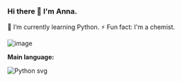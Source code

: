 ### Hi there 👋 I'm Anna.
🌱 I’m currently learning Python.
⚡ Fun fact: I'm a chemist.

![image](https://user-images.githubusercontent.com/110016471/203313471-9b9e3f4a-722c-4142-bf86-b08908c0406f.png)

<p><strong>Main language:</strong></p>


![Python svg](https://user-images.githubusercontent.com/110016471/203311434-e47486cf-5ff7-43c0-b962-e8d47ae64f14.png)


